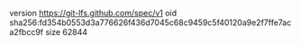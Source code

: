 version https://git-lfs.github.com/spec/v1
oid sha256:fd354b0553d3a776626f436d7045c68c9459c5f40120a9e2f7ffe7aca2fbcc9f
size 62844
